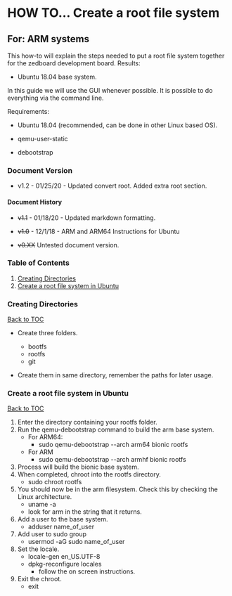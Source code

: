 # HOW TO... Create a root file system
## For: ARM systems

This how-to will explain the steps needed to put a root file system together for the zedboard development board.
Results:

* Ubuntu 18.04 base system.

In this guide we will use the GUI whenever possible. It is possible to do everything via the command line.

Requirements:

* Ubuntu 18.04 (recommended, can be done in other Linux based OS).
* qemu-user-static
* debootstrap

  <div style="page-break-after: always;"></div>

### Document Version
* v1.2 - 01/25/20 - Updated convert root. Added extra root section.

#### Document History
* ~~v1.1~~ - 01/18/20 - Updated markdown formatting.
* ~~v1.0~~ - 12/1/18 - ARM and ARM64 Instructions for Ubuntu
* ~~v0.XX~~ Untested document version.

  <div style="page-break-after: always;"></div>

### Table of Contents
1. [Creating Directories](#Creating-Directories)
2. [Create a root file system in Ubuntu](#Create-a-root-file-system-in-Ubuntu)

  <div style="page-break-after: always;"></div>

### Creating Directories
[Back to TOC](#Table-of-Contents)

* Create three folders.
    - bootfs
    - rootfs
    - git
* Create them in same directory, remember the paths for later usage.

  <div style="page-break-after: always;"></div>

### Create a root file system in Ubuntu
[Back to TOC](#Table-of-Contents)

1. Enter the directory containing your rootfs folder.
2. Run the qemu-debootstrap command to build the arm base system.
    - For ARM64:
        - sudo qemu-debootstrap --arch arm64 bionic rootfs
    - For ARM
        - sudo qemu-debootstrap --arch armhf bionic rootfs
3. Process will build the bionic base system.
4. When completed, chroot into the rootfs directory.
    - sudo chroot rootfs
5. You should now be in the arm filesystem. Check this by checking the Linux architecture.
    - uname -a
    - look for arm in the string that it returns.
6. Add a user to the base system.
    - adduser name_of_user
7. Add user to sudo group
    - usermod -aG sudo name_of_user
8. Set the locale.
    - locale-gen en_US.UTF-8
    - dpkg-reconfigure locales
        - follow the on screen instructions.
9. Exit the chroot.
    - exit
